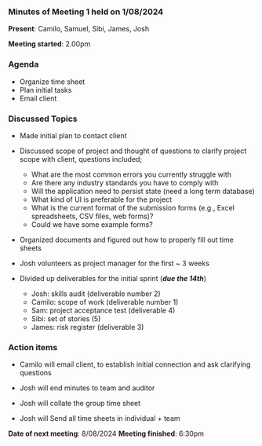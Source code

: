 ### Minutes of Meeting 1 held on 1/08/2024

**Present**: Camilo, Samuel, Sibi, James, Josh

**Meeting started**: 2.00pm

### Agenda

- Organize time sheet
- Plan initial tasks
- Email client

### Discussed Topics

- Made initial plan to contact client

- Discussed scope of project and thought of questions to clarify project scope with client, questions included;
    - What are the most common errors you currently struggle with
    - Are there any industry standards you have to comply with
    - Will the application need to persist state (need a long term database)
    - What kind of UI is preferable for the project
    - What is the current format of the submission forms (e.g., Excel spreadsheets, CSV files, web forms)?
    - Could we have some example forms?

- Organized documents and figured out how to properly fill out time sheets

- Josh volunteers as project manager for the first ~ 3 weeks

- Divided up deliverables for the initial sprint (***due the 14th***)
    - Josh: skills audit (deliverable number 2)
    - Camilo: scope of work (deliverable number 1)
    - Sam: project acceptance test (deliverable 4)
    - Sibi: set of stories (5)
    - James: risk register (deliverable 3)

### Action items

- Camilo will email client, to establish initial connection and ask clarifying questions

- Josh will end minutes to team and auditor

- Josh will collate the group time sheet

- Josh will Send all time sheets in individual + team

**Date of next meeting**: 8/08/2024
**Meeting finished**: 6:30pm
